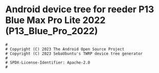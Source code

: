 # Android device tree for reeder P13 Blue Max Pro Lite 2022 (P13_Blue_Pro_2022)

```
#
# Copyright (C) 2023 The Android Open Source Project
# Copyright (C) 2023 SebaUbuntu's TWRP device tree generator
#
# SPDX-License-Identifier: Apache-2.0
#
```
